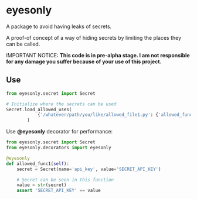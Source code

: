 # eyesonly
A package to avoid having leaks of secrets.

A proof-of concept of a way of hiding secrets by limiting the places they can be called.

IMPORTANT NOTICE: **This code is in pre-alpha stage. I am not responsible for any damage you suffer because of your use of this project.**

## Use
```python
from eyesonly.secret import Secret

# Initialize where the secrets can be used
Secret.load_allowed_uses(
            {'/whatever/path/you/like/allowed_file1.py': {'allowed_func1', 'allowed_func2'}}
        )
```

Use **@eyesonly** decorator for performance:
```python
from eyesonly.secret import Secret
from eyesonly.decorators import eyesonly

@eyesonly
def allowed_func1(self):
    secret = Secret(name='api_key', value='SECRET_API_KEY')

    # Secret can be seen in this function 
    value = str(secret)
    assert 'SECRET_API_KEY' == value
```
